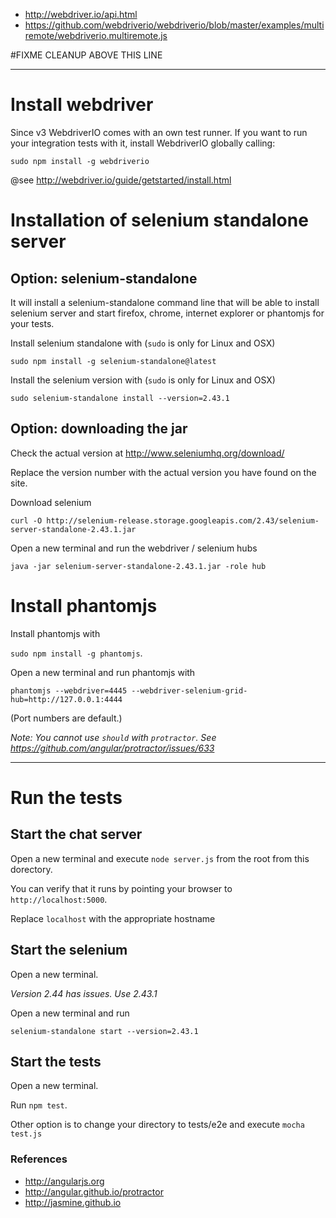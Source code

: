 
- http://webdriver.io/api.html
- https://github.com/webdriverio/webdriverio/blob/master/examples/multiremote/webdriverio.multiremote.js
 
#FIXME CLEANUP ABOVE THIS LINE 

---
# Install webdriver
Since v3 WebdriverIO comes with an own test runner. If you want to run your integration tests with it, install WebdriverIO globally calling:

`sudo npm install -g webdriverio`

@see http://webdriver.io/guide/getstarted/install.html


# Installation of selenium standalone server


## Option: selenium-standalone
It will install a selenium-standalone command line that will be able to install selenium server and start firefox, chrome, internet explorer or phantomjs for your tests.

Install selenium standalone with (`sudo` is only for Linux and OSX)

```
sudo npm install -g selenium-standalone@latest
```

Install the selenium version with (`sudo` is only for Linux and OSX)

```
sudo selenium-standalone install --version=2.43.1
```

## Option: downloading the jar
Check the actual version at http://www.seleniumhq.org/download/

Replace the version number with the actual version you have found on the site.

Download selenium

`curl -O http://selenium-release.storage.googleapis.com/2.43/selenium-server-standalone-2.43.1.jar`

Open a new terminal and run the webdriver / selenium hubs

```
java -jar selenium-server-standalone-2.43.1.jar -role hub
```

# Install phantomjs

Install phantomjs with

`sudo npm install -g phantomjs`.

Open a new terminal and run phantomjs with

```
phantomjs --webdriver=4445 --webdriver-selenium-grid-hub=http://127.0.0.1:4444
```

(Port numbers are default.)


*Note: You cannot use `should` with `protractor`. See https://github.com/angular/protractor/issues/633*

---


# Run the tests

## Start the chat server 
Open a new terminal and execute `node server.js` from the root from this dorectory.
 
You can verify that it runs by pointing your browser to `http://localhost:5000`. 

Replace `localhost` with the appropriate hostname 

## Start the selenium
Open a new terminal.

*Version 2.44 has issues. Use 2.43.1*

Open a new terminal and run
```
selenium-standalone start --version=2.43.1
```

## Start the tests
Open a new terminal.

Run `npm test`.

Other option is to change your directory to tests/e2e and execute `mocha test.js`




### References
- http://angularjs.org
- http://angular.github.io/protractor
- http://jasmine.github.io


